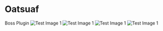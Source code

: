 # Oatsuaf
Boss Plugin
![Test Image 1](https://i.imgur.com/upVIFBQ.png"https://i.imgur.com/upVIFBQ.png)
![Test Image 1](https://i.imgur.com/cpNbb28.png)
![Test Image 1](https://i.imgur.com/htIykVg.png)
![Test Image 1](https://i.imgur.com/bpfg4kD.png)

